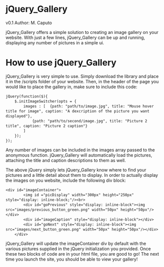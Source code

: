 jQuery_Gallery 
==============
v0.1
Author: M. Caputo



jQuery_Gallery offers a simple solution to creating an image gallery on your website. With just a few lines,
jQuery_Gallery can be up and running, displaying any number of pictures in a simple ui.


How to use jQuery_Gallery
==============
jQuery_Gallery is very simple to use. Simply download the library and place it in the /scripts folder of your website.
Then, in the header of the page you would like to place the gallery in, make sure to include this code:

    jQuery(function($){
        $.initImageSwitcher(opts = {
            images : [  {path: "path/to/image.jpg", title: "Mouse hover title for image", caption: "A dexcription of the picture you want displayed"},
                {path: "path/to/second/image.jpg", title: "Picture 2 title", caption: "Picture 2 caption"}
            ]
        });
    });
  
  Any number of images can be included in the images array passed to the anonymous  function. jQuery_Gallery will automatically load the pictures, attaching
  the title and caption descriptions to them as well.
  
  The above jQuery simply lets jQuery_Gallery know where to find your pictures and a little detail about them to display. In order to actually display
  the images on you website, include the following div block:
  
    <div id="imageContainer">
			<img id ="picDisplay" width="300px" height="250px" style="display: inline-block;"/><br>
			<div id="goPrevious" style="display: inline-block"><img src="images/previous_button_green.png" width="50px" height="50px"/></div>
			<div id="imageCaption" style="display: inline-block"></div>
			<div id="goNext" style="display: inline-block"><img src="images/next_button_green.png" width="50px" height="50px"/></div>
		</div>
    
  jQuery_Gallery will update the imageContainer div by default with the various pictures supplied in the jQuery initialization you provided. Once these two
  blocks of code are in your html file, you are good to go! The next time you launch the site, you should be able to view your gallery!
